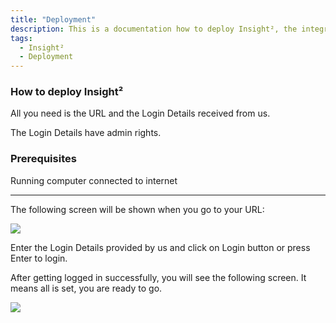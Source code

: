 ```yaml
---
title: "Deployment"
description: This is a documentation how to deploy Insight², the integrated platform that enables anyone to build web applications with one click and no code.
tags:
  - Insight²
  - Deployment
---
```


### How to deploy Insight²

All you need is the URL and the Login Details received from us.

The Login Details have admin rights.

### **Prerequisites**

Running computer connected to internet

* * *

The following screen will be shown when you go to your URL:

![](/_images/insight2/deployment/IN²_Login.png)

Enter the Login Details provided by us and click on Login button or press Enter to login.

After getting logged in successfully, you will see the following screen. It means all is set, you are ready to go.

![](/_images/insight2/deployment/IN²_Welcome_dashboard.png)
